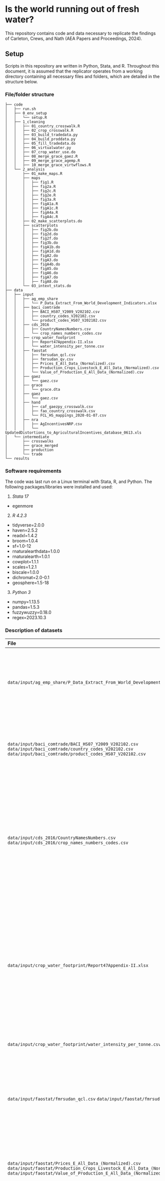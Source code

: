 # Is the world running out of fresh water?
This repository contains code and data necessary to replicate the findings of Carleton, Crews, and Nath (AEA Papers and Proceedings, 2024).

## Setup
Scripts in this repository are written in Python, Stata, and R. Throughout this document, it is assumed that the replicator operates from a working directory containing all necessary files and folders, which are detailed in the structure below.

### File/folder structure
```text
├── code
│   ├── run.sh
│   ├── 0_env_setup
│   │   └── setup.R
│   ├── 1_cleaning
│   │   ├── 01_country_crosswalk.R
│   │   ├── 02_crop_crosswalk.R
│   │   ├── 03_build_tradedata.py
│   │   ├── 04_build_proddata.py
│   │   ├── 05_fill_tradedata.do
│   │   ├── 06_virtualwater.py
│   │   ├── 07_crop_water_use.do
│   │   ├── 08_merge_grace_gaez.R
│   │   ├── 09_merge_grace_agemp.R
│   │   ├── 10_merge_grace_virtwflows.R
│   └── 2_analysis
│       ├── 01_make_maps.R
│       ├── maps
│       │   ├── fig1.R
│       │   ├── fig2a.R
│       │   ├── fig2c.R
│       │   ├── fig2e.R
│       │   ├── fig3a.R
│       │   ├── figA1a.R
│       │   ├── figA1c.R
│       │   ├── figA4a.R
│       │   ├── figA4c.R
│       ├── 02_make_scatterplots.do
│       ├── scatterplots
│       │   ├── fig2b.do
│       │   ├── fig2d.do
│       │   ├── fig2f.do
│       │   ├── fig3b.do
│       │   ├── figA1b.do
│       │   ├── figA1d.do
│       │   ├── figA2.do
│       │   ├── figA3.do
│       │   ├── figA4b.do
│       │   ├── figA5.do
│       │   ├── figA6.do
│       │   ├── figA7.do
│       │   ├── figA8.do
│       └── 03_intext_stats.do
├── data
│   ├── input
│   │   ├── ag_emp_share
│   │   │   └── P_Data_Extract_From_World_Development_Indicators.xlsx
│   │   ├── baci_comtrade
│   │   │   ├── BACI_HS07_Y2009_V202102.csv
│   │   │   ├── country_codes_V202102.csv
│   │   │   └── product_codes_HS07_V202102.csv
│   │   ├── cds_2016
│   │   │   ├── CountryNamesNumbers.csv
│   │   │   └── crop_names_numbers_codes.csv
│   │   ├── crop_water_footprint
│   │   │   ├── Report47Appendix-II.xlsx
│   │   │   └── water_intensity_per_tonne.csv
│   │   ├── faostat
│   │   │   ├── fmrsudan_qcl.csv
│   │   │   ├── fmrsudan_qv.csv
│   │   │   ├── Prices_E_All_Data_(Normalized).csv
│   │   │   ├── Production_Crops_Livestock_E_All_Data_(Normalized).csv
│   │   │   └── Value_of_Production_E_All_Data_(Normalized).csv
│   │   ├── gaez
│   │   │   └── gaez.csv
│   │   ├── grace
│   │   │   └── grace.dta
│   │   ├── gaez
│   │   │   └── gaez.csv
│   │   ├── hand
│   │   │   ├── caf_gaezpy_crosswalk.csv
│   │   │   ├── fao_country_crosswalk.csv
│   │   │   └── FCL_HS_mappings_2020-01-07.csv
│   │   ├── nra
│   │   │   ├── AgIncentivesNRP.csv
│   │   │   └── UpdatedDistortions_to_AgriculturalIncentives_database_0613.xls
│   └── intermediate
│       ├── crosswalks
│       ├── grace_merged
│       ├── production
│       └── trade
└── results
```

### Software requirements
The code was last run on a Linux terminal with Stata, R, and Python. The following packages/libraries were installed and used:
1. *Stata 17*
 - egenmore
2. *R 4.2.3*
 - tidyverse=2.0.0
 - haven=2.5.2
 - readxl=1.4.2
 - broom=1.0.4
 - sf=1.0-12
 - rnaturalearthdata=1.0.0
 - rnaturalearth=1.0.1
 - cowplot=1.1.1
 - scales=1.2.1
 - biscale=1.0.0
 - dichromat=2.0-0.1
 - geosphere=1.5-18
3. *Python 3*
 - numpy=1.13.5
 - pandas=1.5.3
 - fuzzywuzzy=0.18.0
 - regex=2023.10.3

### Description of datasets
| File | Source | 
|:-------------|:----:|
| `data/input/ag_emp_share/P_Data_Extract_From_World_Development_Indicators.xlsx` | Agricultural employment share in 2009. Obtained from the World Bank's [World Development Indicators Database](https://databank.worldbank.org/source/world-development-indicators). |
| `data/input/baci_comtrade/BACI_HS07_Y2009_V202102.csv` `data/input/baci_comtrade/country_codes_V202102.csv` `data/input/baci_comtrade/product_codes_HS07_V202102.csv` | Bilateral trade flows (version HS07) from UN Comtrade obtained through the BACI portal hosted by [CEPII](http://www.cepii.fr/CEPII/fr/bdd_modele/bdd_modele_item.asp?id=37). |
| `data/input/cds_2016/CountryNamesNumbers.csv` `data/input/cds_2016/crop_names_numbers_codes.csv` | Lists of unique country/crop names, numbers, *and codes*. The names and numbers match those used by [Costinot, Donaldson, & Smith (2016)](https://www.journals.uchicago.edu/doi/10.1086/684719), which got extracted from their replication package. |
| `data/input/crop_water_footprint/Report47Appendix-II.xlsx` | Crop water intensity data from [Mekonnen and Hoekstra (2011)](https://hess.copernicus.org/articles/15/1577/2011/) hosted by the [Water Footprint Network](https://www.waterfootprint.org/publications/) under "Value of Water Report: 47: The green, blue and grey water footprint of farm crops and derived crop products." |
| `data/input/crop_water_footprint/water_intensity_per_tonne.csv` | Table 4 of [Mekonnen and Hoekstra (2011)](https://hess.copernicus.org/articles/15/1577/2011/). |
| `data/input/faostat/fmrsudan_qcl.csv` `data/input/faostat/fmrsudan_qv.csv` | FAOSTAT Data Download interface to download the [QCL](https://www.fao.org/faostat/en/#data/QCL) and [QV](https://www.fao.org/faostat/en/#data/QV) data series for the former Sudan before the secession of South Sudan in 2011. |
| `data/input/faostat/Prices_E_All_Data_(Normalized).csv` `data/input/faostat/Production_Crops_Livestock_E_All_Data_(Normalized).csv` `data/input/faostat/Value_of_Production_E_All_Data_(Normalized).csv` | FAOSTAT Data Download interface to download the [QCL](https://www.fao.org/faostat/en/#data/QCL) and [QV](https://www.fao.org/faostat/en/#data/QV) data series for all countries. |
| `data/input/gaez/gaez.csv` | Crosswalk between [GAEZ (v4) Agro-climatic Potential Yield](https://gaez.fao.org/pages/theme-details-theme-3) fields and GRACE cells from [Carleton, Crews and Nath (2024)](https://www.levicrews.com/files/p-wateruse_paper.pdf). |
| `data/input/grace/grace.dta` | GRACE data from [Carleton, Crews and Nath (2024)](https://www.levicrews.com/files/p-wateruse_paper.pdf). GRACE cells are merged with groundwater levels estimates from [Fan, Li and Miguez-Macho (2013)](https://www.science.org/doi/10.1126/science.1229881), gridded cropped area fraction data from [Monfreda et al. (2008)](https://agupubs.onlinelibrary.wiley.com/doi/full/10.1029/2007GB002947) and from [Ramankutty et al. (2008)](https://agupubs.onlinelibrary.wiley.com/doi/full/10.1029/2007GB002952), and cumulative precipitation from the Global Metorological Forcing Dataset . The croppped area fraction data was accessed through the [SAGE portal](https://sage.nelson.wisc.edu/data-and-models/datasets/#globaluse). |
| `data/hand/caf_gaezpy_crosswalk.csv` | Crosswalk of crop names between GAEZ v4 and cropped area fraction data. |
| `data/hand/fao_country_crosswalk.csv` | Obtained from [deprecated FAO link](https://www.fao.org/countryprofiles/iso3list/en/) |
| `data/hand/FCL_HS_mappings_2020-01-07.csv` | Downloaded from a [deprecated FAO link](http://datalab.review.fao.org/datalab/caliper/web/sites/default/files/2020-01/FCL_HS_mappings_2020-01-07.csv). |
| `data/nra/AgIncentivesNRP.csv` `data/nra/UpdatedDistortions_to_AgriculturalIncentives_database_0613.xls` | Obtained through the [AgIncentives Database](agincentives.org). |

## Instructions for replication
The analysis for this project can be fully replicated (from start to end) using the bash script `code/run.sh`. To do so, the replicator must install the software requirements detailed above and place the path of their working directory on line 19 of the bash script before executing it.
However, if the replicator wishes to only run the code partially or script by script, the programs should be executed in the following order (after setting the correct working directory):
1. `code/1_cleaning/01_country_crosswalk.R` creates a country name crosswalk used in later scripts.
2. `code/1_cleaning/02_crop_crosswalk.R` creates a crop crosswalk used in later scripts.
3. `code/1_cleaning/03_build_tradedata.py` cleans trade data from BACI/COMTRADE.
4. `code/1_cleaning/04_build_proddata.py` cleans production data from the FAO.
5. `code/1_cleaning/05_fill_tradedata.do` fills trade data with auto-consumption.
6. `code/1_cleaning/06_virtualwater.py` creates the virtual water flows estimates.
7. `code/1_cleaning/07_crop_water_use.do` produces global water use estimates per crop.
8. `code/1_cleaning/08_merge_grace_gaez.R` generates analysis-ready data at the GRACE grid cell level by merging them with productivity data from GAEZ v4.
9. `code/1_cleaning/09_merge_grace_agemp.R` generates analysis-ready data at the GRACE grid cell level by merging them with World Bank agricultural employment share data.
10. `code/1_cleaning/10_merge_grace_virtwflows.R` generates analysis-ready data at the GRACE grid cell level by merging them with virtual water flows estimates.
11. `code/2_analysis/01_make_maps.R` produces all maps (Figures 1, 2a, 2c, 2e, 3a, and Appendix Figures A1a, A1c, A4a and A4c) in the paper.
12. `code/2_analysis/02_make_scatterplots.do` produces all scatterplots (Figures 2b, 2d, 2f, 3b, and Appendix Figures A1b, A1d, A2, A3, A4b, A4d, A5, A6, A7, A8) in the paper.
13. `code/2_analysis/03_intext_stats.do` produces all in-text statistics in the paper.
